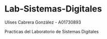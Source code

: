 # Lab-Sistemas-Digitales

Ulises Cabrera González - A01730893

Practicas del Laboratorio de Sistemas Digitales 
